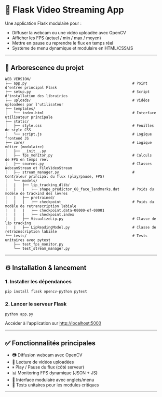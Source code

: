 # 🎥 Flask Video Streaming App

Une application Flask modulaire pour :
- Diffuser la webcam ou une vidéo uploadée avec OpenCV
- Afficher les FPS (actuel / min / max / moyen)
- Mettre en pause ou reprendre le flux en temps réel
- Système de menu dynamique et modulaire en HTML/CSS/JS

---

## 📁 Arborescence du projet

```
WEB_VERSION/
├── app.py                                                 # Point d'entrée principal Flask
├── setup.py                                               # Script d'installation des librairies
├── uploads/                                               # Vidéos uploadées par l'utilisateur
├── templates/
│   └── index.html                                         # Interface utilisateur principale
├── static/
│   ├── style.css                                          # Feuilles de style CSS
│   └── script.js                                          # Logique frontend JS
├── core/                                                  # Logique métier (modulaire)
│   ├── __init__.py
│   ├── fps_monitor.py                                     # Calculs de FPS en temps réel
│   ├── sources.py                                         # Classes WebcamStream et FileVideoStream
│   ├── stream_manager.py                                  # Contrôleur principal du flux (play/pause, FPS)
│   └── models/
|   |   ├── lip_tracking_dlib/
|   |   |   ├── shape_predictor_68_face_landmarks.dat      # Poids du modèle de trackind des lèvres
|   |   ├── pretrained/
|   |   |   ├── checkpoint                                 # Poids du modèle de retranscription labiale
|   |   |   ├── checkpoint.data-00000-of-00001
|   |   |   ├── checkpoint.index
|   |   ├── VisualizeLip.py                                # Classe de lip tracking
|   |   ├── LipReadingModel.py                             # Classe de retraznscription labiale
└── tests/                                                 # Tests unitaires avec pytest
    ├── test_fps_monitor.py
    └── test_stream_manager.py
```

---

## ⚙️ Installation & lancement

### 1. Installer les dépendances
```bash
pip install flask opencv-python pytest
```

### 2. Lancer le serveur Flask
```bash
python app.py
```

Accéder à l'application sur [http://localhost:5000](http://localhost:5000)

---

## ✅ Fonctionnalités principales

- 📷 Diffusion webcam avec OpenCV
- 📂 Lecture de vidéos uploadées
- ⏸ Play / Pause du flux (côté serveur)
- 📊 Monitoring FPS dynamique (JSON + JS)
- 🎨 Interface modulaire avec onglets/menu
- 🧪 Tests unitaires pour les modules critiques

---
